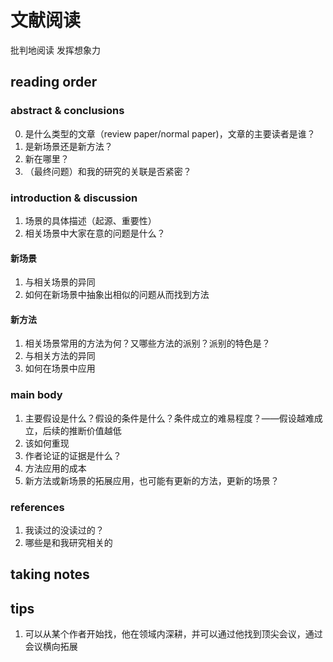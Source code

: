 # 文献阅读
批判地阅读
发挥想象力
## reading order
### abstract & conclusions
0. 是什么类型的文章（review paper/normal paper)，文章的主要读者是谁？
1. 是新场景还是新方法？
2. 新在哪里？
3. （最终问题）和我的研究的关联是否紧密？
### introduction & discussion
1. 场景的具体描述（起源、重要性）
2. 相关场景中大家在意的问题是什么？
#### 新场景
1. 与相关场景的异同
2. 如何在新场景中抽象出相似的问题从而找到方法
#### 新方法
1. 相关场景常用的方法为何？又哪些方法的派别？派别的特色是？
2. 与相关方法的异同
3. 如何在场景中应用
### main body
1. 主要假设是什么？假设的条件是什么？条件成立的难易程度？——假设越难成立，后续的推断价值越低
2. 该如何重现
3. 作者论证的证据是什么？
4. 方法应用的成本
5. 新方法或新场景的拓展应用，也可能有更新的方法，更新的场景？
### references
1. 我读过的没读过的？
2. 哪些是和我研究相关的
## taking notes
## tips
1. 可以从某个作者开始找，他在领域内深耕，并可以通过他找到顶尖会议，通过会议横向拓展